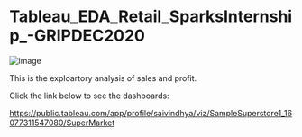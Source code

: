 # Tableau_EDA_Retail_SparksInternship_-GRIPDEC2020


![image](https://user-images.githubusercontent.com/62845002/145400692-53de8e8c-0da5-4786-ad07-ef63e514b183.png)


This is the exploartory analysis of sales and profit.

Click the link below to see the dashboards:

https://public.tableau.com/app/profile/saivindhya/viz/SampleSuperstore1_16077311547080/SuperMarket

